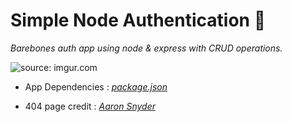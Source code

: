 # Simple Node Authentication :closed_lock_with_key:

_Barebones auth app using node & express with CRUD operations._

<img href="https://imgur.com/wZSkeGF"><img src="https://i.imgur.com/wZSkeGF.png" title="source: imgur.com" /></img>

* App Dependencies : _[package.json](package.json)_

* 404 page credit : _[Aaron Snyder](https://www.behance.net/gallery/10286437/404-Pages)_
